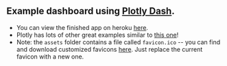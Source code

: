 ## Example dashboard using [Plotly Dash](https://plot.ly/dash).

* You can view the finished app on heroku [here](https://dash-simple-callback.herokuapp.com/).
* Plotly has lots of other great examples similar to [this one](https://dash.plot.ly/getting-started-part-2)!
* Note: the `assets` folder contains a file called `favicon.ico` -- you can find and download customized favicons [here](https://www.favicon.cc/). Just replace the current favicon with a new one.
